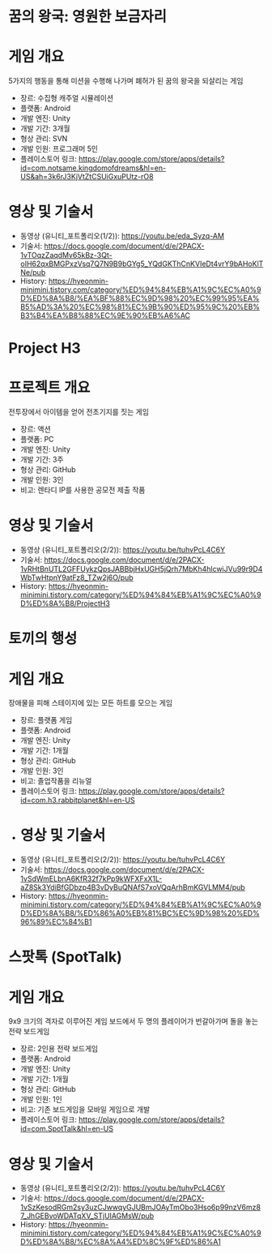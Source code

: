 # 꿈의 왕국: 영원한 보금자리
# 게임 개요
5가지의 행동을 통해 미션을 수행해 나가며 폐허가 된 꿈의 왕국을 되살리는 게임

- 장르: 수집형 캐주얼 시뮬레이션
- 플랫폼: Android
- 개발 엔진: Unity
- 개발 기간: 3개월
- 형상 관리: SVN
- 개발 인원: 프로그래머 5인
- 플레이스토어 링크: https://play.google.com/store/apps/details?id=com.notsame.kingdomofdreams&hl=en-US&ah=3k6rJ3KjVtZtCSUiGxuPUtz-rO8
# 영상 및 기술서
- 동영상 (유니티_포트폴리오(1/2)): https://youtu.be/eda_Syzq-AM
- 기술서: https://docs.google.com/document/d/e/2PACX-1vTOqzZaqdMv65kBz-3Qt-oIH62qxBMGPxzVsq7Q7N9B9bGYg5_YQdGKThCnKVIeDt4vrY9bAHoKlTNe/pub
- History: https://hyeonmin-minimini.tistory.com/category/%ED%94%84%EB%A1%9C%EC%A0%9D%ED%8A%B8/%EA%BF%88%EC%9D%98%20%EC%99%95%EA%B5%AD%3A%20%EC%98%81%EC%9B%90%ED%95%9C%20%EB%B3%B4%EA%B8%88%EC%9E%90%EB%A6%AC


#
# Project H3
# 프로젝트 개요
전투장에서 아이템을 얻어 전초기지를 짓는 게임

- 장르: 액션
- 플랫폼: PC
- 개발 엔진: Unity
- 개발 기간: 3주
- 형상 관리: GitHub
- 개발 인원: 3인
- 비고: 렌타디 IP를 사용한 공모전 제출 작품
# 영상 및 기술서
- 동영상 (유니티_포트폴리오(2/2)): https://youtu.be/tuhvPcL4C6Y
- 기술서: https://docs.google.com/document/d/e/2PACX-1vRHtBnUTL2GFFUykzQpsJABBbjHxUGH5jQrh7MbKh4hlcwiJVu99r9D4WbTwHtpnY9atFz8_TZw2j6O/pub
- History: https://hyeonmin-minimini.tistory.com/category/%ED%94%84%EB%A1%9C%EC%A0%9D%ED%8A%B8/ProjectH3


#
# 토끼의 행성
# 게임 개요
장애물을 피해 스테이지에 있는 모든 하트를 모으는 게임

- 장르: 플랫폼 게임
- 플랫폼: Android
- 개발 엔진: Unity
- 개발 기간: 1개월
- 형상 관리: GitHub
- 개발 인원: 3인
- 비고: 졸업작품을 리뉴얼
- 플레이스토어 링크: https://play.google.com/store/apps/details?id=com.h3.rabbitplanet&hl=en-US
- # 영상 및 기술서
- 동영상 (유니티_포트폴리오(2/2)): https://youtu.be/tuhvPcL4C6Y
- 기술서: https://docs.google.com/document/d/e/2PACX-1vSdWmELbnA6KfR32f7kPp9kWFXFxX1L-aZ8Sk3YdiBfGDbzp4B3vDyBuQNAfS7xoVQqArhBmKGVLMM4/pub
- History: https://hyeonmin-minimini.tistory.com/category/%ED%94%84%EB%A1%9C%EC%A0%9D%ED%8A%B8/%ED%86%A0%EB%81%BC%EC%9D%98%20%ED%96%89%EC%84%B1


#
# 스팟톡 (SpotTalk)
# 게임 개요
9x9 크기의 격자로 이루어진 게임 보드에서 두 명의 플레이어가 번갈아가며 돌을 놓는 전략 보드게임

- 장르: 2인용 전략 보드게임
- 플랫폼: Android
- 개발 엔진: Unity
- 개발 기간: 1개월
- 형상 관리: GitHub
- 개발 인원: 1인
- 비고: 기존 보드게임을 모바일 게임으로 개발
- 플레이스토어 링크: https://play.google.com/store/apps/details?id=com.SpotTalk&hl=en-US
# 영상 및 기술서
- 동영상 (유니티_포트폴리오(2/2)): https://youtu.be/tuhvPcL4C6Y
- 기술서: https://docs.google.com/document/d/e/2PACX-1vSzKesodRGm2sy3uzCJwwqyGJUBmJOAyTmObo3Hso6p99nzV6mz87_JhGEBvoWDATqXV_STjUIAGMsW/pub
- History: https://hyeonmin-minimini.tistory.com/category/%ED%94%84%EB%A1%9C%EC%A0%9D%ED%8A%B8/%EC%8A%A4%ED%8C%9F%ED%86%A1


